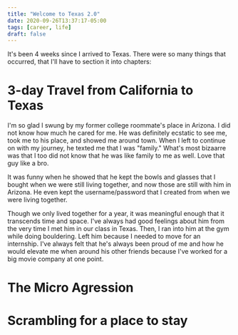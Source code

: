 ```yaml
---
title: "Welcome to Texas 2.0"
date: 2020-09-26T13:37:17-05:00
tags: [career, life]
draft: false
---
```


It's been 4 weeks since I arrived to Texas. There were so many things that occurred, that I'll have to section it into chapters:

# 3-day Travel from California to Texas

I'm so glad I swung by my former college roommate's place in Arizona. I did not know how much he cared for me. He was definitely ecstatic to see me, took me to his place, and showed me around town. When I left to continue on with my journey, he texted me that I was "family." What's most bizaarre was that I too did not know that he was like family to me as well. Love that guy like a bro. 

It was funny when he showed that he kept the bowls and glasses that I bought when we were still living together, and now those are still with him in Arizona. He even kept the username/password that I created from when we were living together.

Though we only lived together for a year, it was meaningful enough that it transcends time and space. I've always had good feelings about him from the very time I met him in our class in Texas. Then, I ran into him at the gym while doing bouldering. Left him because I needed to move for an internship. I've always felt that he's always been proud of me and how he would elevate me when around his other friends because I've worked for a big movie company at one point. 

# The Micro Agression

# Scrambling for a place to stay

